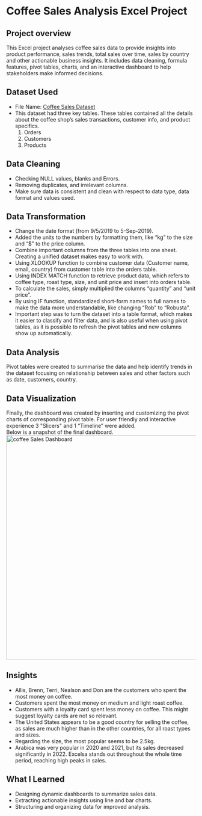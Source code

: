# Coffee Sales Analysis Excel Project

## Project overview
This Excel project analyses coffee sales data to provide insights into product performance, sales trends, total sales over time, sales by country and other actionable business insights. It includes data cleaning, formula features, pivot tables, charts, and an interactive dashboard to help stakeholders make informed decisions.

## Dataset Used
- File Name:  <a href="https://github.com/preetibyte/coffee-project/blob/main/Coffee%20Sales%20Raw%20Data.xlsx">Coffee Sales Dataset</a>
- This dataset had three key tables. These tables contained all the details about the coffee shop’s sales transactions, customer info, and product specifics.    
  1. Orders     
  2. Customers    
  3. Products        

## Data Cleaning 
- Checking NULL values, blanks and Errors.
- Removing duplicates, and irrelevant columns.
- Make sure data is consistent and clean with respect to data type, data format and values used.

## Data Transformation
- Change the date format (from 9/5/2019 to 5-Sep-2019). 
- Added the units to the numbers by formatting them, like “kg” to the size and “$” to the price column. 
- Combine important columns from the three tables into one sheet. Creating a unified dataset makes easy to work with.
- Using XLOOKUP function to combine customer data (Customer name, email, country) from customer table into the orders table.
- Using INDEX MATCH function to retrieve product data, which refers to coffee type, roast type, size, and unit price and insert into orders table.
- To calculate the sales, simply multiplied the columns “quantity” and “unit price”.
- By using IF function, standardized short-form names to full names to make the data more understandable, like changing “Rob” to “Robusta”.
- Important step was to turn the dataset into a table format, which makes it easier to classify and filter data, and is also useful when using pivot tables, as it is possible to refresh the pivot tables and new columns show up automatically.

## Data Analysis
Pivot tables were created to summarise the data and help identify trends in the dataset focusing on relationship between sales and other factors such as date, customers, country.

## Data Visualization
Finally, the dashboard was created by inserting and customizing the pivot charts of corresponding pivot table. For user friendly and interactive experience 3 "Slicers" and 1 “Timeline” were added.      
Below is a snapshot of the final dashboard.
<img width="1158" height="597" alt="coffee Sales Dashboard" src="https://github.com/user-attachments/assets/12a6c3ab-96d1-421a-8c52-ff431926119f" />

## Insights
-	Allis, Brenn, Terri, Nealson and Don are the customers who spent the most money on coffee.
-	Customers spent the most money on medium and light roast coffee.
-	Customers with a loyalty card spent less money on coffee. This might suggest loyalty cards are not so relevant.
-	The United States appears to be a good country for selling the coffee, as sales are much higher than in the other countries, for all roast types and sizes. 
-	Regarding the size, the most popular seems to be 2.5kg.
-	Arabica was very popular in 2020 and 2021, but its sales decreased significantly in 2022. Excelsa stands out throughout the whole time period, reaching high peaks in sales.

## What I Learned
-	Designing dynamic dashboards to summarize sales data.
-	Extracting actionable insights using line and bar charts.
-	Structuring and organizing data for improved analysis.


